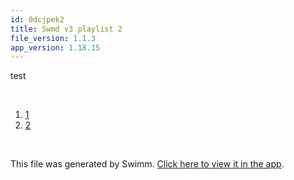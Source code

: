 ```yaml
---
id: 0dcjpek2
title: Swmd v3 playlist 2
file_version: 1.1.3
app_version: 1.18.15
---
```


<!-- Intro - Do not remove this comment -->
test

<br/>

<!-- Steps - Do not remove this comment -->
1. [1](1.3hdgaazn.sw.md)
2. [2](2.yhpxkac4.sw.md)


<br/>

This file was generated by Swimm. [Click here to view it in the app](http://localhost:5000/repos/Z2l0aHViJTNBJTNBc3ItZXh0ZW5zaW9uJTNBJTNBZG91ZWs=/playlists/0dcjpek2).
